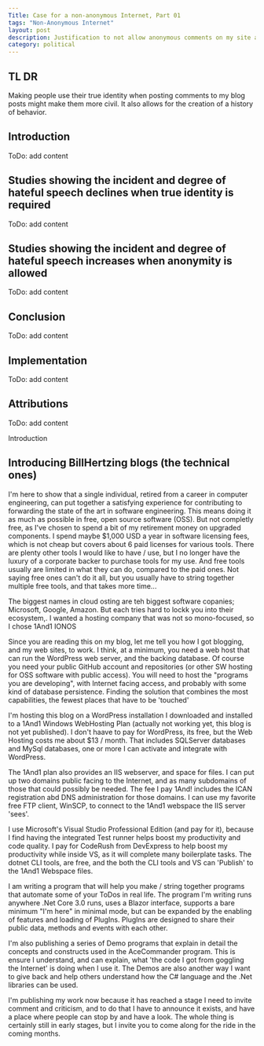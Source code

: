 ```yaml
---
Title: Case for a non-anonymous Internet, Part 01
tags: "Non-Anonymous Internet"
layout: post
description: Justification to not allow anonymous comments on my site and posts.
category: political
---
```


## TL DR

Making people use their true identity when posting comments to my blog posts might make them more civil. It also allows for the creation of a history of behavior.

## Introduction

ToDo: add content

## Studies showing the incident and degree of hateful speech declines when true identity is required

ToDo: add content

## Studies showing the incident and degree of hateful speech increases when anonymity is allowed

ToDo: add content

## Conclusion

ToDo: add content

## Implementation

ToDo: add content

## Attributions

ToDo: add content



Introduction

## Introducing BillHertzing blogs (the technical ones)

I'm here to show that a single individual, retired from a career in computer engineering, can  put together a satisfying experience for contributing to forwarding the state of the art in software engineering. This means doing it as much as possible in free, open source software (OSS). But not completly free, as I've chosen to spend a bit of my retirement money on upgraded components. I spend maybe $1,000 USD a year in software licensing fees, which is not cheap but covers about 6 paid licenses for various tools. There are plenty other tools I would like to have / use, but I no longer have the luxury of a corporate backer to purchase tools for my use. And free tools usually are limited in what they can do, compared to the paid ones. Not saying free ones can't do it all, but you usually have to string together multiple free tools, and that takes more time...

The biggest names in cloud osting are teh biggest software copanies; Microsoft, Google, Amazon. But each tries hard to lockk you into their ecosystem,. I wanted a hosting company that was not so mono-focused, so I chose 1And1 IONOS 

Since you are reading this on my blog, let me tell you how I got blogging, and my web sites,  to work. I think, at a minimum, you need a web host that can run the WordPress web server, and the backing database. Of course you need your public GitHub account and repositories (or other SW hosting for OSS software with public access). You will need to host the "programs you are developing", with Internet facing access, and probably with some kind of database persistence. Finding the solution that combines the most capabilities, the fewest places that have to be 'touched'

I'm hosting this blog on a WordPress installation I downloaded and installed to a 1And1 Windows WebHosting Plan (actually not working yet, this blog is not yet published). I don't haave to pay for WordPress, its free, but the Web Hosting costs me about $13 / month. That includes SQLServer databases and MySql databases, one or more I can activate and integrate with WordPress.

The 1And1 plan also provides an IIS webserver, and space for files. I can put up two domains public facing to the Internet, and as many subdomains of those that could possibly be needed. The fee I pay 1And! includes the ICAN registration abd DNS administration for those domains. I can use my favorite free FTP client, WinSCP,  to connect to the 1And1 webspace the IIS server 'sees'.

I use Microsoft's Visual Studio  Professional Edition (and pay for it), because I find having the integrated Test runner helps boost my productivity and code quality. I pay for CodeRush from DevExpress to help boost my productivity while inside VS, as it will complete many boilerplate tasks. The dotnet CLI tools, are free, and the both the CLI tools and VS can 'Publish' to the 1And1 Webspace files.

I am writing a program that will help you make / string together programs that automate some of your ToDos in real life. The program I'm writing runs anywhere .Net Core 3.0 runs, uses a Blazor interface, supports a bare minimum "I'm here" in minimal mode, but can be expanded by the enabling of features and loading of PlugIns. PlugIns are designed to share their public data, methods and events with each other.

I'm also publishing a series of Demo programs that explain in detail the concepts and constructs used in the AceCommander program. This is ensure I understand, and can explain, what 'the code I got from goggling the Internet' is doing when I use it. The Demos are also another way I want to give back and help others understand how the C# language and the .Net  libraries can be used.

I'm publishing my work now because it has reached a stage I need to invite comment and criticism, and to  do that I have to announce it exists, and have a place where people can stop by and have a look. The whole thing is certainly still in early stages, but I invite you to come along for the ride in the coming months.

